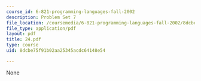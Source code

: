 ```yaml
---
course_id: 6-821-programming-languages-fall-2002
description: Problem Set 7
file_location: /coursemedia/6-821-programming-languages-fall-2002/8dcbe75f91b02aa25345acdc64148e54_24.pdf
file_type: application/pdf
layout: pdf
title: 24.pdf
type: course
uid: 8dcbe75f91b02aa25345acdc64148e54

---
```

None